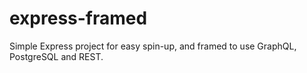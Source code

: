 # express-framed
Simple Express project for easy spin-up, and framed to use GraphQL, PostgreSQL and REST.

